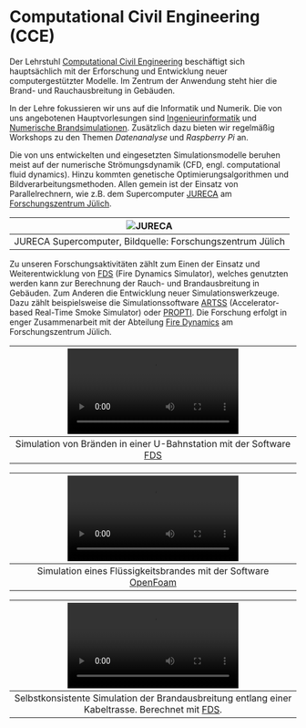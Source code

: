 # Computational Civil Engineering (CCE)

Der Lehrstuhl [Computational Civil Engineering](https://cce.uni-wuppertal.de/) beschäftigt sich hauptsächlich mit der Erforschung und Entwicklung neuer computergestützter Modelle. Im Zentrum der Anwendung steht hier die Brand- und Rauchausbreitung in Gebäuden. 

In der Lehre fokussieren wir uns auf die Informatik und Numerik. Die von uns angebotenen Hauptvorlesungen sind [Ingenieurinformatik](https://cce.uni-wuppertal.de/index.php?id=4178&L=0) und [Numerische Brandsimulationen](https://cce.uni-wuppertal.de/index.php?id=4185&L=0). Zusätzlich dazu bieten wir regelmäßig Workshops zu den Themen *Datenanalyse* und *Raspberry Pi* an. 

Die von uns entwickelten und eingesetzten Simulationsmodelle beruhen meist auf der numerische Strömungsdynamik (CFD, engl. computational fluid dynamics). Hinzu kommten genetische Optimierungsalgorithmen und Bildverarbeitungsmethoden. Allen gemein ist der Einsatz von Parallelrechnern, wie z.B. dem Supercomputer [JURECA](https://www.fz-juelich.de/ias/jsc/EN/Expertise/Supercomputers/JURECA/JURECA_node.html) am [Forschungszentrum Jülich](https://fz-juelich.de/portal/DE/Home/home_node.html).

| ![JURECA](https://www.fz-juelich.de/SharedDocs/Bilder/IAS/JSC/EN/galeries/JURECA/JURECA.jpg?__blob=poster) |
|:--:|
| JURECA Supercomputer, Bildquelle: Forschungszentrum Jülich |

Zu unseren Forschungsaktivitäten zählt zum Einen der Einsatz und Weiterentwicklung von [FDS](https://pages.nist.gov/fds-smv/) (Fire Dynamics Simulator), welches genutzten werden kann zur Berechnung der Rauch- und Brandausbreitung in Gebäuden. Zum Anderen die Entwicklung neuer Simulationswerkzeuge. Dazu zählt beispielsweise die Simulationssoftware [ARTSS](https://github.com/FireDynamics/ARTSS) (Accelerator-based Real-Time Smoke Simulator) oder [PROPTI](https://github.com/FireDynamics/propti). Die Forschung erfolgt in enger Zusammenarbeit mit der Abteilung [Fire Dynamics](https://www.fz-juelich.de/ias/ias-7/EN/Research/Fire_Dynamics/_node.html) am Forschungszentrum Jülich.

| <video controls> <source src="https://uni-wuppertal.sciebo.de/s/L8WzAy7adlX45Yk/download" type="video/mp4"> </video> |
|:--:|
| Simulation von Bränden in einer U-Bahnstation mit der Software [FDS](https://pages.nist.gov/fds-smv/) |

| <video controls> <source src="https://uni-wuppertal.sciebo.de/s/muvLoJ1qgmJgBHT/download" type="video/mp4"> </video> |
|:--:|
| Simulation eines Flüssigkeitsbrandes mit der Software [OpenFoam](https://www.openfoam.com/) |

| <video controls> <source src="https://uni-wuppertal.sciebo.de/s/mBzgUtDRcZfYJRb/download" type="video/mp4"> </video> |
|:--:|
| Selbstkonsistente Simulation der Brandausbreitung entlang einer Kabeltrasse. Berechnet mit [FDS](https://pages.nist.gov/fds-smv/). |


